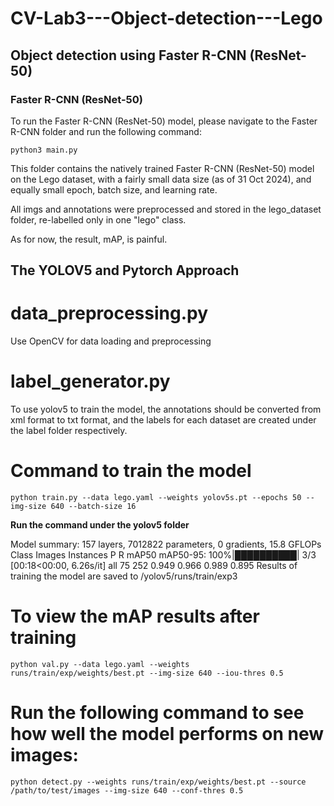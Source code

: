 # CV-Lab3---Object-detection---Lego

## Object detection using Faster R-CNN (ResNet-50) 

### Faster R-CNN (ResNet-50)
To run the Faster R-CNN (ResNet-50) model, please navigate to the Faster R-CNN folder and run the following command:
```
python3 main.py
```
This folder contains the natively trained Faster R-CNN (ResNet-50) model on the Lego dataset, with a fairly small data size (as of 31 Oct 2024), and equally small epoch, batch size, and learning rate. <br>

All imgs and annotations were preprocessed and stored in the lego_dataset folder, re-labelled only in one "lego" class. <br>

As for now, the result, mAP, is painful. <br>


## The YOLOV5 and Pytorch Approach

# data_preprocessing.py
Use OpenCV for data loading and preprocessing

# label_generator.py
To use yolov5 to train the model, the annotations should be converted from xml format to txt format, and the labels for each dataset are created under the label folder respectively.

# Command to train the model
```
python train.py --data lego.yaml --weights yolov5s.pt --epochs 50 --img-size 640 --batch-size 16
```
**Run the command under the yolov5 folder**

Model summary: 157 layers, 7012822 parameters, 0 gradients, 15.8 GFLOPs
                 Class     Images  Instances          P          R      mAP50   mAP50-95: 100%|██████████| 3/3 [00:18<00:00,  6.26s/it]
                   all         75        252      0.949      0.966      0.989      0.895
Results of training the model are saved to /yolov5/runs/train/exp3

# To view the mAP results after training
```
python val.py --data lego.yaml --weights runs/train/exp/weights/best.pt --img-size 640 --iou-thres 0.5
```

# 	Run the following command to see how well the model performs on new images:
```
python detect.py --weights runs/train/exp/weights/best.pt --source /path/to/test/images --img-size 640 --conf-thres 0.5
```
